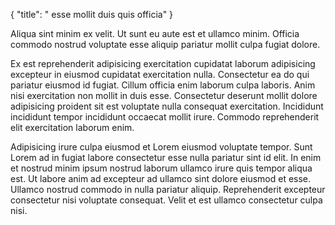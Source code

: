 {
  "title": " esse mollit duis quis officia"
}

Aliqua sint minim ex velit. Ut sunt eu aute est et ullamco minim. Officia commodo nostrud voluptate esse aliquip pariatur mollit culpa fugiat dolore.

Ex est reprehenderit adipisicing exercitation cupidatat laborum adipisicing excepteur in eiusmod cupidatat exercitation nulla. Consectetur ea do qui pariatur eiusmod id fugiat. Cillum officia enim laborum culpa laboris. Anim nisi exercitation non mollit in duis esse. Consectetur deserunt mollit dolore adipisicing proident sit est voluptate nulla consequat exercitation. Incididunt incididunt tempor incididunt occaecat mollit irure. Commodo reprehenderit elit exercitation laborum enim.

Adipisicing irure culpa eiusmod et Lorem eiusmod voluptate tempor. Sunt Lorem ad in fugiat labore consectetur esse nulla pariatur sint id elit. In enim et nostrud minim ipsum nostrud laborum ullamco irure quis tempor aliqua est. Ut labore anim ad excepteur ad ullamco sint dolore eiusmod et esse. Ullamco nostrud commodo in nulla pariatur aliquip. Reprehenderit excepteur consectetur nisi voluptate consequat. Velit et est ullamco consectetur culpa nisi.